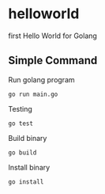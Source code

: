 # helloworld
first
Hello World for Golang

## Simple Command

Run golang program

```
go run main.go
```

Testing

```
go test
```

Build binary

```
go build
```

Install binary

```
go install
```
